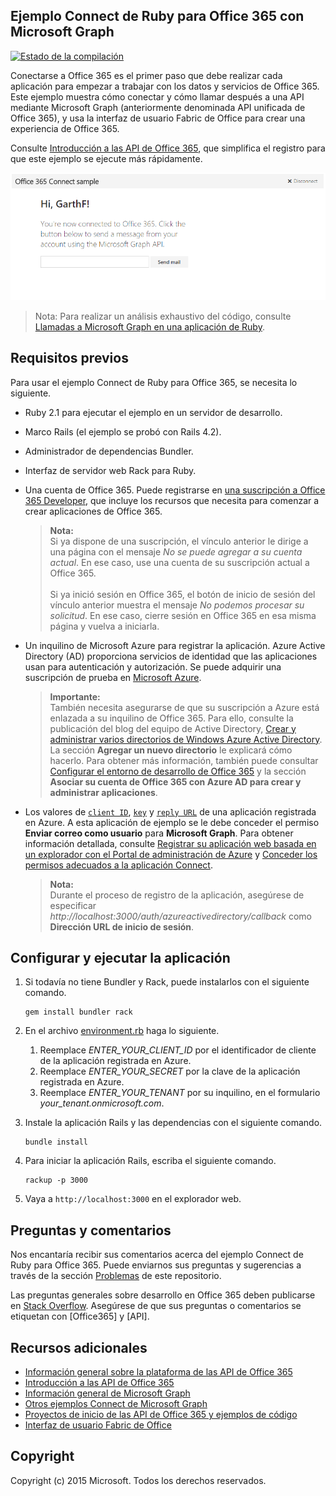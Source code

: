 ## Ejemplo Connect de Ruby para Office 365 con Microsoft Graph

[ ![Estado de la compilación](https://travis-ci.org/OfficeDev/O365-Ruby-Microsoft-Graph-Connect.svg?branch=master)](https://travis-ci.org/OfficeDev/O365-Ruby-Microsoft-Graph-Connect)  

Conectarse a Office 365 es el primer paso que debe realizar cada aplicación para empezar a trabajar con los datos y servicios de Office 365. Este ejemplo muestra cómo conectar y cómo llamar después a una API mediante Microsoft Graph (anteriormente denominada API unificada de Office 365), y usa la interfaz de usuario Fabric de Office para crear una experiencia de Office 365.

Consulte [Introducción a las API de Office 365](http://dev.office.com/getting-started/office365apis?platform=option-ruby#setup), que simplifica el registro para que este ejemplo se ejecute más rápidamente.

![Captura de pantalla del ejemplo Connect de Ruby para Office 365](../readme-images/O365-Ruby-Microsoft-Graph-Connect.png)  

> Nota: Para realizar un análisis exhaustivo del código, consulte [Llamadas a Microsoft Graph en una aplicación de Ruby](https://graph.microsoft.io/es-es/docs/platform/ruby).

## Requisitos previos

Para usar el ejemplo Connect de Ruby para Office 365, se necesita lo siguiente.

* Ruby 2.1 para ejecutar el ejemplo en un servidor de desarrollo.
* Marco Rails (el ejemplo se probó con Rails 4.2).
* Administrador de dependencias Bundler.
* Interfaz de servidor web Rack para Ruby.
* Una cuenta de Office 365. Puede registrarse en [una suscripción a Office 365 Developer](https://portal.office.com/Signup/Signup.aspx?OfferId=6881A1CB-F4EB-4db3-9F18-388898DAF510&DL=DEVELOPERPACK&ali=1#0), que incluye los recursos que necesita para comenzar a crear aplicaciones de Office 365.

    > **Nota:**<br /> 
	Si ya dispone de una suscripción, el vínculo anterior le dirige a una página con el mensaje *No se puede agregar a su cuenta actual*. En ese caso, use una cuenta de su suscripción actual a Office 365.<br /><br /> 
	Si ya inició sesión en Office 365, el botón de inicio de sesión del vínculo anterior muestra el mensaje *No podemos procesar su solicitud*. En ese caso, cierre sesión en Office 365 en esa misma página y vuelva a iniciarla.
* Un inquilino de Microsoft Azure para registrar la aplicación. Azure Active Directory (AD) proporciona servicios de identidad que las aplicaciones usan para autenticación y autorización. Se puede adquirir una suscripción de prueba en [Microsoft Azure](https://account.windowsazure.com/SignUp).

    > **Importante:**<br />
	También necesita asegurarse de que su suscripción a Azure está enlazada a su inquilino de Office 365. Para ello, consulte la publicación del blog del equipo de Active Directory, [Crear y administrar varios directorios de Windows Azure Active Directory](http://blogs.technet.com/b/ad/archive/2013/11/08/creating-and-managing-multiple-windows-azure-active-directories.aspx). La sección **Agregar un nuevo directorio** le explicará cómo hacerlo. Para obtener más información, también puede consultar [Configurar el entorno de desarrollo de Office 365](https://msdn.microsoft.com/office/office365/howto/setup-development-environment#bk_CreateAzureSubscription) y la sección **Asociar su cuenta de Office 365 con Azure AD para crear y administrar aplicaciones**.
* Los valores de [```client ID```](app/Constants.rb#L29), [```key```](app/Constants.rb#L30) y [```reply URL```](app/Constants.rb#L31) de una aplicación registrada en Azure. A esta aplicación de ejemplo se le debe conceder el permiso **Enviar correo como usuario** para **Microsoft Graph**. Para obtener información detallada, consulte [Registrar su aplicación web basada en un explorador con el Portal de administración de Azure](https://msdn.microsoft.com/office/office365/HowTo/add-common-consent-manually#bk_RegisterWebApp) y [Conceder los permisos adecuados a la aplicación Connect](https://github.com/OfficeDev/O365-Ruby-Microsoft-Graph-Connect/wiki/Grant-permissions-to-the-Connect-application-in-Azure).

     > **Nota:**<br />
	 Durante el proceso de registro de la aplicación, asegúrese de especificar *http://localhost:3000/auth/azureactivedirectory/callback* como **Dirección URL de inicio de sesión**.

## Configurar y ejecutar la aplicación

1. Si todavía no tiene Bundler y Rack, puede instalarlos con el siguiente comando.

	```
	gem install bundler rack
	```
2. En el archivo [environment.rb](config/environment.rb) haga lo siguiente.
    1. Reemplace *ENTER_YOUR_CLIENT_ID* por el identificador de cliente de la aplicación registrada en Azure.
    2. Reemplace *ENTER_YOUR_SECRET* por la clave de la aplicación registrada en Azure.
    3. Reemplace *ENTER_YOUR_TENANT* por su inquilino, en el formulario *your_tenant.onmicrosoft.com*.
3. Instale la aplicación Rails y las dependencias con el siguiente comando.

	```
	bundle install
	```
4. Para iniciar la aplicación Rails, escriba el siguiente comando.

	```
	rackup -p 3000
	```
5. Vaya a ```http://localhost:3000``` en el explorador web.

## Preguntas y comentarios

Nos encantaría recibir sus comentarios acerca del ejemplo Connect de Ruby para Office 365. Puede enviarnos sus preguntas y sugerencias a través de la sección [Problemas](https://github.com/OfficeDev/O365-Ruby-Microsoft-Graph-Connect/issues) de este repositorio.

Las preguntas generales sobre desarrollo en Office 365 deben publicarse en [Stack Overflow](http://stackoverflow.com/questions/tagged/Office365+API). Asegúrese de que sus preguntas o comentarios se etiquetan con [Office365] y [API].
  
## Recursos adicionales

* [Información general sobre la plataforma de las API de Office 365](https://msdn.microsoft.com/office/office365/howto/platform-development-overview)
* [Introducción a las API de Office 365](http://dev.office.com/getting-started/office365apis)
* [Información general de Microsoft Graph](http://graph.microsoft.io/)
* [Otros ejemplos Connect de Microsoft Graph](https://github.com/officedev?utf8=%E2%9C%93&query=Microsoft-Graph-Connect)
* [Proyectos de inicio de las API de Office 365 y ejemplos de código](https://msdn.microsoft.com/office/office365/howto/starter-projects-and-code-samples)
* [Interfaz de usuario Fabric de Office](https://github.com/OfficeDev/Office-UI-Fabric)

## Copyright
Copyright (c) 2015 Microsoft. Todos los derechos reservados.
